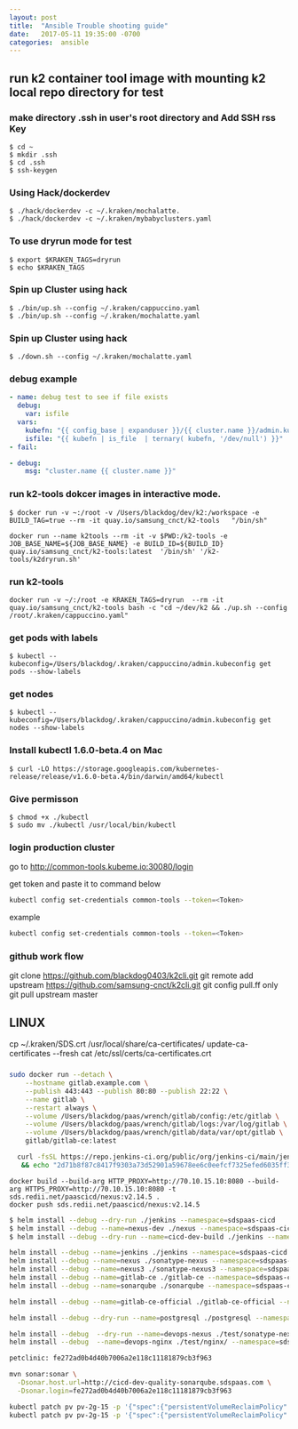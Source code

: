 ```yaml
---
layout: post
title:  "Ansible Trouble shooting guide"
date:   2017-05-11 19:35:00 -0700
categories:  ansible
---
```

## run k2 container tool image with mounting k2 local repo directory for test

### make directory .ssh in user's root directory  and Add SSH rss Key
```
$ cd ~
$ mkdir .ssh
$ cd .ssh
$ ssh-keygen
```

### Using Hack/dockerdev
```
$ ./hack/dockerdev -c ~/.kraken/mochalatte.
$ ./hack/dockerdev -c ~/.kraken/mybabyclusters.yaml
```

### To use dryrun mode for test
```
$ export $KRAKEN_TAGS=dryrun
$ echo $KRAKEN_TAGS
```

### Spin up Cluster using hack
```
$ ./bin/up.sh --config ~/.kraken/cappuccino.yaml
$ ./bin/up.sh --config ~/.kraken/mochalatte.yaml
```
### Spin up Cluster using hack
```
$ ./down.sh --config ~/.kraken/mochalatte.yaml
```
### debug example
```yaml
- name: debug test to see if file exists
  debug:
    var: isfile
  vars:
    kubefn: "{{ config_base | expanduser }}/{{ cluster.name }}/admin.kubeconfig"
    isfile: "{{ kubefn | is_file  | ternary( kubefn, '/dev/null') }}"
- fail:
```
```yaml
- debug:
    msg: "cluster.name {{ cluster.name }}"
```


### run k2-tools dokcer images in interactive mode.
```
$ docker run -v ~:/root -v /Users/blackdog/dev/k2:/workspace -e BUILD_TAG=true --rm -it quay.io/samsung_cnct/k2-tools   "/bin/sh"
```

```
docker run --name k2tools --rm -it -v $PWD:/k2-tools -e JOB_BASE_NAME=${JOB_BASE_NAME} -e BUILD_ID=${BUILD_ID} quay.io/samsung_cnct/k2-tools:latest  '/bin/sh' '/k2-tools/k2dryrun.sh'
```

### run k2-tools
```
docker run -v ~/:/root -e KRAKEN_TAGS=dryrun  --rm -it quay.io/samsung_cnct/k2-tools bash -c "cd ~/dev/k2 && ./up.sh --config /root/.kraken/cappuccino.yaml"
```

### get pods with labels
```
$ kubectl --kubeconfig=/Users/blackdog/.kraken/cappuccino/admin.kubeconfig get pods --show-labels
```

### get nodes
```
$ kubectl --kubeconfig=/Users/blackdog/.kraken/cappuccino/admin.kubeconfig get nodes --show-labels
```

### Install kubectl 1.6.0-beta.4 on Mac
```
$ curl -LO https://storage.googleapis.com/kubernetes-release/release/v1.6.0-beta.4/bin/darwin/amd64/kubectl
```

### Give permisson
```
$ chmod +x ./kubectl
$ sudo mv ./kubectl /usr/local/bin/kubectl
```

### login production cluster

go to http://common-tools.kubeme.io:30080/login

get token and paste it to command below

```bash
kubectl config set-credentials common-tools --token=<Token>
```

example

```bash
kubectl config set-credentials common-tools --token=<Token>
```
### github work flow

git clone https://github.com/blackdog0403/k2cli.git
git remote add upstream https://github.com/samsung-cnct/k2cli.git
git config pull.ff only
git pull upstream master

## LINUX

cp ~/.kraken/SDS.crt /usr/local/share/ca-certificates/
update-ca-certificates --fresh
cat /etc/ssl/certs/ca-certificates.crt

###

```bash
sudo docker run --detach \
    --hostname gitlab.example.com \
    --publish 443:443 --publish 80:80 --publish 22:22 \
    --name gitlab \
    --restart always \
    --volume /Users/blackdog/paas/wrench/gitlab/config:/etc/gitlab \
    --volume /Users/blackdog/paas/wrench/gitlab/logs:/var/log/gitlab \
    --volume /Users/blackdog/paas/wrench/gitlab/data/var/opt/gitlab \
    gitlab/gitlab-ce:latest
```

```bash
  curl -fsSL https://repo.jenkins-ci.org/public/org/jenkins-ci/main/jenkins-war/2.73.1/jenkins-war-2.73.1.war -o jenkins-2.73.1.war \
   && echo "2d71b8f87c8417f9303a73d52901a59678ee6c0eefcf7325efed6035ff39372a jenkins-2.73.1.war" | sha256sum -c -
```
```
docker build --build-arg HTTP_PROXY=http://70.10.15.10:8080 --build-arg HTTPS_PROXY=http://70.10.15.10:8080 -t sds.redii.net/paascicd/nexus:v2.14.5 .
docker push sds.redii.net/paascicd/nexus:v2.14.5
```

```bash
$ helm install --debug --dry-run ./jenkins --namespace=sdspaas-cicd
$ helm install --debug --name=nexus-dev ./nexus --namespace=sdspaas-cicd
$ helm install --debug --dry-run --name=cicd-dev-build ./jenkins --namespace=sdspaas-cicd

helm install --debug --name=jenkins ./jenkins --namespace=sdspaas-cicd
helm install --debug --name=nexus ./sonatype-nexus --namespace=sdspaas-cicd
helm install --debug --name=nexus3 ./sonatype-nexus3 --namespace=sdspaas-cicd
helm install --debug --name=gitlab-ce ./gitlab-ce --namespace=sdspaas-cicd
helm install --debug --name=sonarqube ./sonarqube --namespace=sdspaas-cicd

helm install --debug --name=gitlab-ce-official ./gitlab-ce-official --namespace=sdspaas-cicd

helm install --debug --dry-run --name=postgresql ./postgresql --namespace=sdspaas-cicd

helm install --debug  --dry-run --name=devops-nexus ./test/sonatype-nexus/ --namespace=sdspaas-cicd
helm install --debug  --name=devops-nginx ./test/nginx/ --namespace=sdspaas-cicd

petclinic: fe272ad0b4d40b7006a2e118c11181879cb3f963

mvn sonar:sonar \
  -Dsonar.host.url=http://cicd-dev-quality-sonarqube.sdspaas.com \
  -Dsonar.login=fe272ad0b4d40b7006a2e118c11181879cb3f963

kubectl patch pv pv-2g-15 -p '{"spec":{"persistentVolumeReclaimPolicy":"Retain"}}'
kubectl patch pv pv-2g-15 -p '{"spec":{"persistentVolumeReclaimPolicy":"Recycle"}}'
